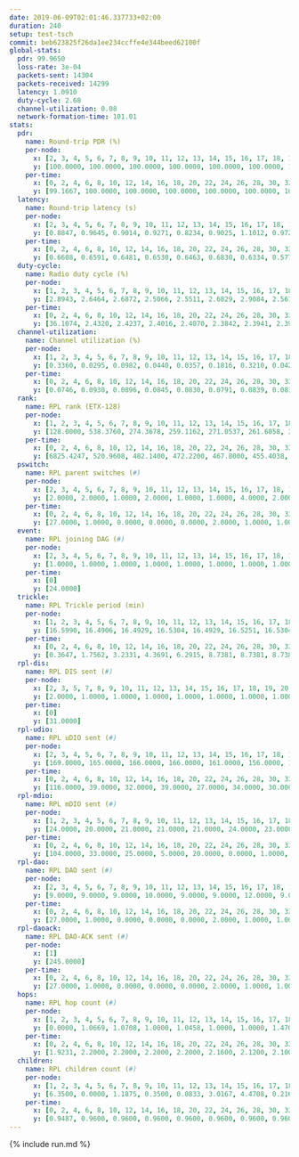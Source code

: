 ```yaml
---
date: 2019-06-09T02:01:46.337733+02:00
duration: 240
setup: test-tsch
commit: beb623825f26da1ee234ccffe4e344beed62100f
global-stats:
  pdr: 99.9650
  loss-rate: 3e-04
  packets-sent: 14304
  packets-received: 14299
  latency: 1.0910
  duty-cycle: 2.68
  channel-utilization: 0.08
  network-formation-time: 101.01
stats:
  pdr:
    name: Round-trip PDR (%)
    per-node:
      x: [2, 3, 4, 5, 6, 7, 8, 9, 10, 11, 12, 13, 14, 15, 16, 17, 18, 19, 20, 21, 22, 23, 24, 25]
      y: [100.0000, 100.0000, 100.0000, 100.0000, 100.0000, 100.0000, 100.0000, 100.0000, 100.0000, 100.0000, 99.6528, 100.0000, 99.8279, 100.0000, 100.0000, 100.0000, 99.8379, 100.0000, 100.0000, 100.0000, 100.0000, 100.0000, 99.8377, 100.0000]
    per-time:
      x: [0, 2, 4, 6, 8, 10, 12, 14, 16, 18, 20, 22, 24, 26, 28, 30, 32, 34, 36, 38, 40, 42, 44, 46, 48, 50, 52, 54, 56, 58, 60, 62, 64, 66, 68, 70, 72, 74, 76, 78, 80, 82, 84, 86, 88, 90, 92, 94, 96, 98, 100, 102, 104, 106, 108, 110, 112, 114, 116, 118, 120, 122, 124, 126, 128, 130, 132, 134, 136, 138, 140, 142, 144, 146, 148, 150, 152, 154, 156, 158, 160, 162, 164, 166, 168, 170, 172, 174, 176, 178, 180, 182, 184, 186, 188, 190, 192, 194, 196, 198, 200, 202, 204, 206, 208, 210, 212, 214, 216, 218, 220, 222, 224, 226, 228, 230, 232, 234, 236, 238, 240]
      y: [99.1667, 100.0000, 100.0000, 100.0000, 100.0000, 100.0000, 100.0000, 99.1667, 100.0000, 100.0000, 100.0000, 100.0000, 100.0000, 100.0000, 100.0000, 99.1667, 100.0000, 100.0000, 100.0000, 100.0000, 100.0000, 100.0000, 100.0000, 100.0000, 100.0000, 100.0000, 100.0000, 100.0000, 100.0000, 100.0000, 100.0000, 100.0000, 100.0000, 100.0000, 100.0000, 100.0000, 100.0000, 100.0000, 100.0000, 100.0000, 100.0000, 100.0000, 100.0000, 100.0000, 100.0000, 100.0000, 100.0000, 100.0000, 100.0000, 100.0000, 100.0000, 100.0000, 100.0000, 100.0000, 100.0000, 100.0000, 100.0000, 100.0000, 100.0000, 100.0000, 100.0000, 100.0000, 100.0000, 100.0000, 100.0000, 100.0000, 100.0000, 100.0000, 100.0000, 98.3333, 100.0000, 100.0000, 100.0000, 100.0000, 100.0000, 100.0000, 100.0000, 100.0000, 100.0000, 100.0000, 100.0000, 100.0000, 100.0000, 100.0000, 100.0000, 100.0000, 100.0000, 100.0000, 100.0000, 100.0000, 100.0000, 100.0000, 100.0000, 100.0000, 100.0000, 100.0000, 100.0000, 100.0000, 100.0000, 100.0000, 100.0000, 100.0000, 100.0000, 100.0000, 100.0000, 100.0000, 100.0000, 100.0000, 100.0000, 100.0000, 100.0000, 100.0000, 100.0000, 100.0000, 100.0000, 100.0000, 100.0000, 100.0000, 100.0000, 100.0000, null]
  latency:
    name: Round-trip latency (s)
    per-node:
      x: [2, 3, 4, 5, 6, 7, 8, 9, 10, 11, 12, 13, 14, 15, 16, 17, 18, 19, 20, 21, 22, 23, 24, 25]
      y: [0.8847, 0.9645, 0.9014, 0.9271, 0.8234, 0.9025, 1.1012, 0.9726, 0.9679, 1.1989, 0.9985, 0.9906, 1.1489, 1.0736, 1.0142, 1.1317, 1.1129, 1.2724, 1.1248, 1.1923, 1.3252, 1.3965, 1.3881, 1.3542]
    per-time:
      x: [0, 2, 4, 6, 8, 10, 12, 14, 16, 18, 20, 22, 24, 26, 28, 30, 32, 34, 36, 38, 40, 42, 44, 46, 48, 50, 52, 54, 56, 58, 60, 62, 64, 66, 68, 70, 72, 74, 76, 78, 80, 82, 84, 86, 88, 90, 92, 94, 96, 98, 100, 102, 104, 106, 108, 110, 112, 114, 116, 118, 120, 122, 124, 126, 128, 130, 132, 134, 136, 138, 140, 142, 144, 146, 148, 150, 152, 154, 156, 158, 160, 162, 164, 166, 168, 170, 172, 174, 176, 178, 180, 182, 184, 186, 188, 190, 192, 194, 196, 198, 200, 202, 204, 206, 208, 210, 212, 214, 216, 218, 220, 222, 224, 226, 228, 230, 232, 234, 236, 238, 240]
      y: [0.6608, 0.6591, 0.6481, 0.6530, 0.6463, 0.6830, 0.6334, 0.5770, 0.5937, 0.6146, 0.6246, 0.6879, 0.5948, 0.6132, 0.5852, 0.5821, 0.6374, 0.7086, 0.6219, 0.6435, 0.5885, 0.5975, 0.6291, 0.6668, 0.6501, 0.6278, 0.6153, 0.5811, 0.7082, 0.7518, 0.6816, 0.6657, 0.6858, 0.6707, 0.7369, 0.9306, 0.8245, 0.6573, 0.6938, 0.6859, 0.8265, 0.9557, 0.8397, 0.7490, 0.6255, 0.7235, 0.9591, 1.3096, 0.9447, 0.8828, 0.7370, 0.6868, 0.8891, 1.3912, 1.1776, 0.8535, 0.8553, 0.6994, 0.8573, 1.4869, 1.3703, 1.1997, 0.9534, 0.8425, 0.9012, 1.5316, 1.4602, 1.3833, 1.2339, 1.0262, 0.9927, 1.4996, 1.4682, 1.5070, 1.4336, 1.2747, 1.0664, 1.5755, 1.5207, 1.5409, 1.5369, 1.4391, 1.3199, 1.5543, 1.5716, 1.5038, 1.5585, 1.4876, 1.4764, 1.5665, 1.5517, 1.5162, 1.5497, 1.5252, 1.5300, 1.4853, 1.5107, 1.5180, 1.5242, 1.5086, 1.5198, 1.5358, 1.4945, 1.5029, 1.5236, 1.5360, 1.5629, 1.5050, 1.4861, 1.5439, 1.5123, 1.5426, 1.5543, 1.5313, 1.5310, 1.4924, 1.5430, 1.5098, 1.5361, 1.4526, null]
  duty-cycle:
    name: Radio duty cycle (%)
    per-node:
      x: [1, 2, 3, 4, 5, 6, 7, 8, 9, 10, 11, 12, 13, 14, 15, 16, 17, 18, 19, 20, 21, 22, 23, 24, 25]
      y: [2.8943, 2.6464, 2.6872, 2.5066, 2.5511, 2.6829, 2.9084, 2.5610, 2.5543, 2.6257, 2.5582, 2.6105, 2.6567, 2.5418, 2.6892, 2.7845, 2.5680, 2.7653, 2.7628, 2.6841, 2.7194, 2.7232, 2.7494, 2.8419, 2.6533]
    per-time:
      x: [0, 2, 4, 6, 8, 10, 12, 14, 16, 18, 20, 22, 24, 26, 28, 30, 32, 34, 36, 38, 40, 42, 44, 46, 48, 50, 52, 54, 56, 58, 60, 62, 64, 66, 68, 70, 72, 74, 76, 78, 80, 82, 84, 86, 88, 90, 92, 94, 96, 98, 100, 102, 104, 106, 108, 110, 112, 114, 116, 118, 120, 122, 124, 126, 128, 130, 132, 134, 136, 138, 140, 142, 144, 146, 148, 150, 152, 154, 156, 158, 160, 162, 164, 166, 168, 170, 172, 174, 176, 178, 180, 182, 184, 186, 188, 190, 192, 194, 196, 198, 200, 202, 204, 206, 208, 210, 212, 214, 216, 218, 220, 222, 224, 226, 228, 230, 232, 234, 236, 238, 240]
      y: [36.1074, 2.4320, 2.4237, 2.4016, 2.4070, 2.3842, 2.3941, 2.3953, 2.3962, 2.3840, 2.3902, 2.3757, 2.3902, 2.3758, 2.4117, 2.3990, 2.3885, 2.3889, 2.3942, 2.3715, 2.3857, 2.3840, 2.3960, 2.3859, 2.3885, 2.3883, 2.3797, 2.3911, 2.3977, 2.4090, 2.4055, 2.4000, 2.4019, 2.4018, 2.4066, 2.3964, 2.4058, 2.4139, 2.3822, 2.3937, 2.3830, 2.3937, 2.3939, 2.3988, 2.3929, 2.3931, 2.3908, 2.4011, 2.3945, 2.3884, 2.3973, 2.4005, 2.3888, 2.3840, 2.3784, 2.3905, 2.4014, 2.3985, 2.3860, 2.3880, 2.3832, 2.3770, 2.3961, 2.3888, 2.3909, 2.3954, 2.3992, 2.3876, 2.3892, 2.3869, 2.3962, 2.3818, 2.3924, 2.3830, 2.3898, 2.3935, 2.3997, 2.4004, 2.4000, 2.3869, 2.3901, 2.3907, 2.3735, 2.3973, 2.3882, 2.3899, 2.3836, 2.3933, 2.3905, 2.3835, 2.3930, 2.3922, 2.3789, 2.3900, 2.3866, 2.3855, 2.3766, 2.3721, 2.3827, 2.3761, 2.3809, 2.3844, 2.3763, 2.3905, 2.3801, 2.3783, 2.3838, 2.3768, 2.3786, 2.3800, 2.3902, 2.3798, 2.3921, 2.4013, 2.3861, 2.3752, 2.3747, 2.3822, 2.3912, 2.3876, null]
  channel-utilization:
    name: Channel utilization (%)
    per-node:
      x: [1, 2, 3, 4, 5, 6, 7, 8, 9, 10, 11, 12, 13, 14, 15, 16, 17, 18, 19, 20, 21, 22, 23, 24, 25]
      y: [0.3360, 0.0295, 0.0982, 0.0440, 0.0357, 0.1816, 0.3210, 0.0424, 0.0320, 0.0307, 0.0353, 0.0316, 0.1309, 0.0338, 0.0595, 0.1460, 0.0360, 0.0810, 0.0322, 0.0476, 0.0465, 0.0552, 0.0310, 0.0324, 0.0337]
    per-time:
      x: [0, 2, 4, 6, 8, 10, 12, 14, 16, 18, 20, 22, 24, 26, 28, 30, 32, 34, 36, 38, 40, 42, 44, 46, 48, 50, 52, 54, 56, 58, 60, 62, 64, 66, 68, 70, 72, 74, 76, 78, 80, 82, 84, 86, 88, 90, 92, 94, 96, 98, 100, 102, 104, 106, 108, 110, 112, 114, 116, 118, 120, 122, 124, 126, 128, 130, 132, 134, 136, 138, 140, 142, 144, 146, 148, 150, 152, 154, 156, 158, 160, 162, 164, 166, 168, 170, 172, 174, 176, 178, 180, 182, 184, 186, 188, 190, 192, 194, 196, 198, 200, 202, 204, 206, 208, 210, 212, 214, 216, 218, 220, 222, 224, 226, 228, 230, 232, 234, 236, 238, 240]
      y: [0.0746, 0.0930, 0.0896, 0.0845, 0.0830, 0.0791, 0.0839, 0.0816, 0.0804, 0.0774, 0.0812, 0.0743, 0.0810, 0.0728, 0.0886, 0.0828, 0.0791, 0.0800, 0.0831, 0.0723, 0.0784, 0.0790, 0.0821, 0.0774, 0.0783, 0.0787, 0.0759, 0.0815, 0.0836, 0.0894, 0.0869, 0.0833, 0.0828, 0.0843, 0.0865, 0.0823, 0.0873, 0.0918, 0.0777, 0.0817, 0.0762, 0.0790, 0.0797, 0.0805, 0.0795, 0.0803, 0.0807, 0.0843, 0.0814, 0.0781, 0.0803, 0.0825, 0.0785, 0.0773, 0.0749, 0.0803, 0.0848, 0.0822, 0.0763, 0.0766, 0.0752, 0.0730, 0.0831, 0.0788, 0.0807, 0.0824, 0.0828, 0.0771, 0.0782, 0.0767, 0.0819, 0.0762, 0.0808, 0.0764, 0.0787, 0.0811, 0.0834, 0.0836, 0.0838, 0.0787, 0.0804, 0.0807, 0.0721, 0.0830, 0.0795, 0.0790, 0.0752, 0.0799, 0.0811, 0.0769, 0.0816, 0.0805, 0.0735, 0.0777, 0.0775, 0.0758, 0.0727, 0.0725, 0.0750, 0.0749, 0.0756, 0.0759, 0.0727, 0.0767, 0.0726, 0.0740, 0.0770, 0.0727, 0.0746, 0.0753, 0.0791, 0.0749, 0.0780, 0.0825, 0.0776, 0.0734, 0.0727, 0.0762, 0.0779, 0.0778, null]
  rank:
    name: RPL rank (ETX-128)
    per-node:
      x: [1, 2, 3, 4, 5, 6, 7, 8, 9, 10, 11, 12, 13, 14, 15, 16, 17, 18, 19, 20, 21, 22, 23, 24, 25]
      y: [128.0000, 538.3760, 274.3678, 259.1162, 271.0537, 261.6058, 264.2158, 386.2377, 402.7975, 663.9794, 410.2656, 396.5000, 391.9061, 524.1960, 680.7686, 408.3128, 423.1983, 773.4303, 527.0206, 804.4444, 821.9180, 824.4362, 666.9347, 659.5628, 660.7561]
    per-time:
      x: [0, 2, 4, 6, 8, 10, 12, 14, 16, 18, 20, 22, 24, 26, 28, 30, 32, 34, 36, 38, 40, 42, 44, 46, 48, 50, 52, 54, 56, 58, 60, 62, 64, 66, 68, 70, 72, 74, 76, 78, 80, 82, 84, 86, 88, 90, 92, 94, 96, 98, 100, 102, 104, 106, 108, 110, 112, 114, 116, 118, 120, 122, 124, 126, 128, 130, 132, 134, 136, 138, 140, 142, 144, 146, 148, 150, 152, 154, 156, 158, 160, 162, 164, 166, 168, 170, 172, 174, 176, 178, 180, 182, 184, 186, 188, 190, 192, 194, 196, 198, 200, 202, 204, 206, 208, 210, 212, 214, 216, 218, 220, 222, 224, 226, 228, 230, 232, 234, 236, 238, 240]
      y: [6825.4247, 520.9608, 482.1400, 472.2200, 467.8000, 455.4038, 456.3529, 449.3922, 447.7778, 431.6600, 430.0800, 430.1200, 433.6471, 421.6200, 421.5200, 420.4400, 423.7843, 417.8200, 417.0800, 416.7000, 423.7647, 416.1000, 417.9000, 414.6600, 412.7600, 412.4400, 412.7400, 424.9804, 462.5769, 454.1400, 452.3200, 451.6600, 443.5686, 439.8800, 438.7400, 437.0800, 440.2941, 445.5385, 430.2941, 426.4400, 422.6000, 425.3269, 420.4000, 421.0400, 420.7000, 422.1923, 416.7000, 414.6800, 424.2642, 418.9412, 416.2800, 417.0200, 414.7255, 415.3269, 409.5600, 410.2000, 413.8235, 410.2600, 415.1000, 415.7000, 416.7200, 413.2200, 417.9808, 413.8400, 414.7400, 414.0600, 416.7843, 414.2157, 411.3200, 412.0800, 413.1600, 411.5000, 419.2941, 418.1154, 412.8846, 415.0000, 415.5000, 416.1600, 418.7647, 415.7800, 416.7800, 417.3400, 414.2600, 431.1481, 412.9800, 412.2800, 410.8000, 409.7600, 420.2830, 413.5600, 417.2600, 414.4400, 411.6600, 413.9608, 412.6667, 408.0000, 406.2000, 406.4000, 404.7451, 402.6400, 409.5294, 410.1000, 407.2200, 406.2200, 406.0196, 403.6600, 405.8400, 406.2157, 404.8235, 409.0784, 405.5600, 402.5600, 400.6000, 402.8200, 402.5600, 402.0400, 400.1400, 398.8200, 404.8846, 405.8600, null]
  pswitch:
    name: RPL parent switches (#)
    per-node:
      x: [2, 3, 4, 5, 6, 7, 8, 9, 10, 11, 12, 13, 14, 15, 16, 17, 18, 19, 20, 21, 22, 23, 24, 25]
      y: [2.0000, 2.0000, 1.0000, 2.0000, 1.0000, 1.0000, 4.0000, 2.0000, 3.0000, 1.0000, 6.0000, 5.0000, 10.0000, 2.0000, 3.0000, 2.0000, 4.0000, 4.0000, 3.0000, 4.0000, 3.0000, 6.0000, 8.0000, 7.0000]
    per-time:
      x: [0, 2, 4, 6, 8, 10, 12, 14, 16, 18, 20, 22, 24, 26, 28, 30, 32, 34, 36, 38, 40, 42, 44, 46, 48, 50, 52, 54, 56, 58, 60, 62, 64, 66, 68, 70, 72, 74, 76, 78, 80, 82, 84, 86, 88, 90, 92, 94, 96, 98, 100, 102, 104, 106, 108, 110, 112, 114, 116, 118, 120, 122, 124, 126, 128, 130, 132, 134, 136, 138, 140, 142, 144, 146, 148, 150, 152, 154, 156, 158, 160, 162, 164, 166, 168, 170, 172, 174, 176, 178, 180, 182, 184, 186, 188, 190, 192, 194, 196, 198, 200, 202, 204, 206, 208, 210, 212, 214, 216, 218, 220, 222, 224, 226, 228, 230, 232, 234, 236, 238]
      y: [27.0000, 1.0000, 0.0000, 0.0000, 0.0000, 2.0000, 1.0000, 1.0000, 4.0000, 0.0000, 0.0000, 0.0000, 1.0000, 0.0000, 0.0000, 0.0000, 1.0000, 0.0000, 0.0000, 0.0000, 1.0000, 0.0000, 0.0000, 0.0000, 0.0000, 0.0000, 0.0000, 1.0000, 2.0000, 0.0000, 0.0000, 0.0000, 1.0000, 0.0000, 0.0000, 0.0000, 1.0000, 2.0000, 1.0000, 0.0000, 0.0000, 2.0000, 0.0000, 0.0000, 0.0000, 2.0000, 0.0000, 0.0000, 3.0000, 1.0000, 0.0000, 0.0000, 1.0000, 2.0000, 0.0000, 0.0000, 1.0000, 0.0000, 0.0000, 0.0000, 0.0000, 0.0000, 2.0000, 0.0000, 0.0000, 0.0000, 1.0000, 1.0000, 0.0000, 0.0000, 0.0000, 0.0000, 1.0000, 2.0000, 2.0000, 0.0000, 0.0000, 0.0000, 1.0000, 0.0000, 0.0000, 0.0000, 0.0000, 4.0000, 0.0000, 0.0000, 0.0000, 0.0000, 3.0000, 0.0000, 0.0000, 0.0000, 0.0000, 1.0000, 1.0000, 0.0000, 0.0000, 0.0000, 1.0000, 0.0000, 1.0000, 0.0000, 0.0000, 0.0000, 1.0000, 0.0000, 0.0000, 1.0000, 1.0000, 1.0000, 0.0000, 0.0000, 0.0000, 0.0000, 0.0000, 0.0000, 0.0000, 0.0000, 2.0000, 0.0000]
  event:
    name: RPL joining DAG (#)
    per-node:
      x: [2, 3, 4, 5, 6, 7, 8, 9, 10, 11, 12, 13, 14, 15, 16, 17, 18, 19, 20, 21, 22, 23, 24, 25]
      y: [1.0000, 1.0000, 1.0000, 1.0000, 1.0000, 1.0000, 1.0000, 1.0000, 1.0000, 1.0000, 1.0000, 1.0000, 1.0000, 1.0000, 1.0000, 1.0000, 1.0000, 1.0000, 1.0000, 1.0000, 1.0000, 1.0000, 1.0000, 1.0000]
    per-time:
      x: [0]
      y: [24.0000]
  trickle:
    name: RPL Trickle period (min)
    per-node:
      x: [1, 2, 3, 4, 5, 6, 7, 8, 9, 10, 11, 12, 13, 14, 15, 16, 17, 18, 19, 20, 21, 22, 23, 24, 25]
      y: [16.5990, 16.4906, 16.4929, 16.5304, 16.4929, 16.5251, 16.5304, 16.5057, 16.4977, 16.5306, 16.5253, 16.4778, 16.5406, 16.5593, 16.5267, 16.5329, 16.5293, 16.4629, 16.5214, 16.5306, 16.5345, 16.4239, 16.5392, 16.5534, 16.5952]
    per-time:
      x: [0, 2, 4, 6, 8, 10, 12, 14, 16, 18, 20, 22, 24, 26, 28, 30, 32, 34, 36, 38, 40, 42, 44, 46, 48, 50, 52, 54, 56, 58, 60, 62, 64, 66, 68, 70, 72, 74, 76, 78, 80, 82, 84, 86, 88, 90, 92, 94, 96, 98, 100, 102, 104, 106, 108, 110, 112, 114, 116, 118, 120, 122, 124, 126, 128, 130, 132, 134, 136, 138, 140, 142, 144, 146, 148, 150, 152, 154, 156, 158, 160, 162, 164, 166, 168, 170, 172, 174, 176, 178, 180, 182, 184, 186, 188, 190, 192, 194, 196, 198, 200, 202, 204, 206, 208, 210, 212, 214, 216, 218, 220, 222, 224, 226, 228, 230, 232, 234, 236, 238, 240]
      y: [0.3647, 1.7562, 3.2331, 4.3691, 6.2915, 8.7381, 8.7381, 8.7381, 8.7381, 17.3015, 17.4763, 17.4763, 17.4763, 17.4763, 17.4763, 17.4763, 17.4763, 17.4763, 17.4763, 17.4763, 17.4763, 17.4763, 17.4763, 17.4763, 17.4763, 17.4763, 17.4763, 17.4763, 17.4763, 17.4763, 17.4763, 17.4763, 17.4763, 17.4763, 17.4763, 17.4763, 17.4763, 17.4763, 17.4763, 17.4763, 17.4763, 17.4763, 17.4763, 17.4763, 17.4763, 17.4763, 17.4763, 17.4763, 17.4763, 17.4763, 17.4763, 17.4763, 17.4763, 17.4763, 17.4763, 17.4763, 17.4763, 17.4763, 17.4763, 17.4763, 17.4763, 17.4763, 17.4763, 17.4763, 17.4763, 17.4763, 17.4763, 17.4763, 17.4763, 17.4763, 17.4763, 17.4763, 17.4763, 17.4763, 17.4763, 17.4763, 17.4763, 17.4763, 17.4763, 17.4763, 17.4763, 17.4763, 17.4763, 17.4763, 17.4763, 17.4763, 17.4763, 17.4763, 17.4763, 17.4763, 17.4763, 17.4763, 17.4763, 17.4763, 17.4763, 17.4763, 17.4763, 17.4763, 17.4763, 17.4763, 17.4763, 17.4763, 17.4763, 17.4763, 17.4763, 17.4763, 17.4763, 17.4763, 17.4763, 17.4763, 17.4763, 17.4763, 17.4763, 17.4763, 17.4763, 17.4763, 17.4763, 17.4763, 17.4763, 17.4763, null]
  rpl-dis:
    name: RPL DIS sent (#)
    per-node:
      x: [2, 3, 5, 7, 8, 9, 10, 11, 12, 13, 14, 15, 16, 17, 18, 19, 20, 21, 22, 23, 24, 25]
      y: [2.0000, 1.0000, 1.0000, 1.0000, 1.0000, 1.0000, 1.0000, 1.0000, 1.0000, 1.0000, 1.0000, 1.0000, 2.0000, 2.0000, 2.0000, 2.0000, 2.0000, 2.0000, 1.0000, 2.0000, 2.0000, 1.0000]
    per-time:
      x: [0]
      y: [31.0000]
  rpl-udio:
    name: RPL uDIO sent (#)
    per-node:
      x: [2, 3, 4, 5, 6, 7, 8, 9, 10, 11, 12, 13, 14, 15, 16, 17, 18, 19, 20, 21, 22, 23, 24, 25]
      y: [169.0000, 165.0000, 166.0000, 166.0000, 161.0000, 156.0000, 169.0000, 163.0000, 168.0000, 167.0000, 165.0000, 153.0000, 165.0000, 161.0000, 159.0000, 161.0000, 163.0000, 167.0000, 165.0000, 166.0000, 159.0000, 175.0000, 176.0000, 164.0000]
    per-time:
      x: [0, 2, 4, 6, 8, 10, 12, 14, 16, 18, 20, 22, 24, 26, 28, 30, 32, 34, 36, 38, 40, 42, 44, 46, 48, 50, 52, 54, 56, 58, 60, 62, 64, 66, 68, 70, 72, 74, 76, 78, 80, 82, 84, 86, 88, 90, 92, 94, 96, 98, 100, 102, 104, 106, 108, 110, 112, 114, 116, 118, 120, 122, 124, 126, 128, 130, 132, 134, 136, 138, 140, 142, 144, 146, 148, 150, 152, 154, 156, 158, 160, 162, 164, 166, 168, 170, 172, 174, 176, 178, 180, 182, 184, 186, 188, 190, 192, 194, 196, 198, 200, 202, 204, 206, 208, 210, 212, 214, 216, 218, 220, 222, 224, 226, 228, 230, 232, 234, 236, 238, 240]
      y: [116.0000, 39.0000, 32.0000, 39.0000, 27.0000, 34.0000, 30.0000, 33.0000, 34.0000, 32.0000, 36.0000, 28.0000, 29.0000, 30.0000, 34.0000, 34.0000, 32.0000, 23.0000, 32.0000, 34.0000, 29.0000, 35.0000, 29.0000, 32.0000, 34.0000, 31.0000, 30.0000, 41.0000, 31.0000, 31.0000, 29.0000, 32.0000, 32.0000, 31.0000, 33.0000, 30.0000, 28.0000, 35.0000, 32.0000, 34.0000, 31.0000, 34.0000, 28.0000, 29.0000, 35.0000, 29.0000, 34.0000, 30.0000, 43.0000, 29.0000, 34.0000, 31.0000, 35.0000, 32.0000, 35.0000, 31.0000, 30.0000, 30.0000, 32.0000, 32.0000, 29.0000, 31.0000, 34.0000, 33.0000, 32.0000, 32.0000, 34.0000, 34.0000, 31.0000, 35.0000, 32.0000, 32.0000, 29.0000, 33.0000, 32.0000, 32.0000, 34.0000, 34.0000, 35.0000, 32.0000, 31.0000, 33.0000, 30.0000, 35.0000, 30.0000, 34.0000, 35.0000, 29.0000, 33.0000, 32.0000, 33.0000, 34.0000, 31.0000, 33.0000, 32.0000, 31.0000, 34.0000, 33.0000, 36.0000, 32.0000, 32.0000, 32.0000, 29.0000, 33.0000, 32.0000, 34.0000, 27.0000, 37.0000, 31.0000, 33.0000, 34.0000, 28.0000, 31.0000, 31.0000, 36.0000, 32.0000, 31.0000, 26.0000, 33.0000, 35.0000, 0.0000]
  rpl-mdio:
    name: RPL mDIO sent (#)
    per-node:
      x: [1, 2, 3, 4, 5, 6, 7, 8, 9, 10, 11, 12, 13, 14, 15, 16, 17, 18, 19, 20, 21, 22, 23, 24, 25]
      y: [24.0000, 20.0000, 21.0000, 21.0000, 21.0000, 24.0000, 23.0000, 20.0000, 20.0000, 21.0000, 21.0000, 21.0000, 21.0000, 21.0000, 20.0000, 22.0000, 21.0000, 21.0000, 20.0000, 21.0000, 20.0000, 21.0000, 20.0000, 20.0000, 20.0000]
    per-time:
      x: [0, 2, 4, 6, 8, 10, 12, 14, 16, 18, 20, 22, 24, 26, 28, 30, 32, 34, 36, 38, 40, 42, 44, 46, 48, 50, 52, 54, 56, 58, 60, 62, 64, 66, 68, 70, 72, 74, 76, 78, 80, 82, 84, 86, 88, 90, 92, 94, 96, 98, 100, 102, 104, 106, 108, 110, 112, 114, 116, 118, 120, 122, 124, 126, 128, 130, 132, 134, 136, 138, 140, 142, 144, 146, 148, 150, 152, 154, 156, 158, 160, 162, 164, 166, 168, 170, 172, 174, 176, 178, 180, 182, 184, 186, 188, 190, 192, 194, 196, 198, 200, 202, 204, 206, 208, 210, 212, 214, 216, 218, 220, 222, 224, 226, 228, 230, 232, 234, 236, 238]
      y: [104.0000, 33.0000, 25.0000, 5.0000, 20.0000, 0.0000, 1.0000, 8.0000, 15.0000, 1.0000, 0.0000, 0.0000, 0.0000, 3.0000, 9.0000, 8.0000, 4.0000, 1.0000, 0.0000, 0.0000, 0.0000, 0.0000, 5.0000, 5.0000, 9.0000, 5.0000, 1.0000, 0.0000, 0.0000, 0.0000, 0.0000, 5.0000, 10.0000, 2.0000, 6.0000, 2.0000, 0.0000, 0.0000, 0.0000, 1.0000, 4.0000, 7.0000, 7.0000, 6.0000, 0.0000, 0.0000, 0.0000, 0.0000, 5.0000, 4.0000, 6.0000, 6.0000, 4.0000, 0.0000, 0.0000, 0.0000, 0.0000, 5.0000, 5.0000, 6.0000, 6.0000, 3.0000, 0.0000, 0.0000, 0.0000, 1.0000, 7.0000, 5.0000, 5.0000, 5.0000, 2.0000, 0.0000, 0.0000, 0.0000, 4.0000, 6.0000, 7.0000, 4.0000, 4.0000, 0.0000, 0.0000, 0.0000, 0.0000, 4.0000, 4.0000, 6.0000, 7.0000, 4.0000, 0.0000, 0.0000, 0.0000, 0.0000, 4.0000, 6.0000, 3.0000, 7.0000, 5.0000, 0.0000, 0.0000, 0.0000, 1.0000, 4.0000, 3.0000, 9.0000, 8.0000, 0.0000, 0.0000, 0.0000, 0.0000, 3.0000, 4.0000, 2.0000, 6.0000, 9.0000, 1.0000, 0.0000, 0.0000, 0.0000, 8.0000, 5.0000]
  rpl-dao:
    name: RPL DAO sent (#)
    per-node:
      x: [2, 3, 4, 5, 6, 7, 8, 9, 10, 11, 12, 13, 14, 15, 16, 17, 18, 19, 20, 21, 22, 23, 24, 25]
      y: [9.0000, 9.0000, 9.0000, 10.0000, 9.0000, 9.0000, 12.0000, 9.0000, 10.0000, 9.0000, 11.0000, 11.0000, 14.0000, 9.0000, 10.0000, 10.0000, 9.0000, 11.0000, 10.0000, 10.0000, 10.0000, 11.0000, 12.0000, 13.0000]
    per-time:
      x: [0, 2, 4, 6, 8, 10, 12, 14, 16, 18, 20, 22, 24, 26, 28, 30, 32, 34, 36, 38, 40, 42, 44, 46, 48, 50, 52, 54, 56, 58, 60, 62, 64, 66, 68, 70, 72, 74, 76, 78, 80, 82, 84, 86, 88, 90, 92, 94, 96, 98, 100, 102, 104, 106, 108, 110, 112, 114, 116, 118, 120, 122, 124, 126, 128, 130, 132, 134, 136, 138, 140, 142, 144, 146, 148, 150, 152, 154, 156, 158, 160, 162, 164, 166, 168, 170, 172, 174, 176, 178, 180, 182, 184, 186, 188, 190, 192, 194, 196, 198, 200, 202, 204, 206, 208, 210, 212, 214, 216, 218, 220, 222, 224, 226, 228, 230, 232, 234, 236, 238]
      y: [27.0000, 1.0000, 0.0000, 0.0000, 0.0000, 2.0000, 1.0000, 1.0000, 3.0000, 0.0000, 0.0000, 0.0000, 1.0000, 0.0000, 14.0000, 1.0000, 2.0000, 0.0000, 0.0000, 2.0000, 2.0000, 1.0000, 3.0000, 0.0000, 0.0000, 0.0000, 0.0000, 2.0000, 11.0000, 3.0000, 2.0000, 0.0000, 1.0000, 1.0000, 2.0000, 0.0000, 3.0000, 4.0000, 1.0000, 0.0000, 0.0000, 3.0000, 3.0000, 4.0000, 2.0000, 2.0000, 1.0000, 1.0000, 5.0000, 2.0000, 2.0000, 2.0000, 1.0000, 3.0000, 0.0000, 2.0000, 3.0000, 4.0000, 0.0000, 1.0000, 0.0000, 2.0000, 4.0000, 2.0000, 1.0000, 3.0000, 1.0000, 3.0000, 0.0000, 0.0000, 3.0000, 5.0000, 1.0000, 3.0000, 2.0000, 1.0000, 3.0000, 1.0000, 2.0000, 1.0000, 1.0000, 1.0000, 1.0000, 3.0000, 3.0000, 3.0000, 1.0000, 2.0000, 5.0000, 2.0000, 2.0000, 1.0000, 1.0000, 3.0000, 2.0000, 0.0000, 2.0000, 0.0000, 3.0000, 3.0000, 2.0000, 1.0000, 3.0000, 3.0000, 2.0000, 1.0000, 1.0000, 3.0000, 1.0000, 3.0000, 1.0000, 0.0000, 2.0000, 4.0000, 2.0000, 1.0000, 2.0000, 1.0000, 3.0000, 1.0000]
  rpl-daoack:
    name: RPL DAO-ACK sent (#)
    per-node:
      x: [1]
      y: [245.0000]
    per-time:
      x: [0, 2, 4, 6, 8, 10, 12, 14, 16, 18, 20, 22, 24, 26, 28, 30, 32, 34, 36, 38, 40, 42, 44, 46, 48, 50, 52, 54, 56, 58, 60, 62, 64, 66, 68, 70, 72, 74, 76, 78, 80, 82, 84, 86, 88, 90, 92, 94, 96, 98, 100, 102, 104, 106, 108, 110, 112, 114, 116, 118, 120, 122, 124, 126, 128, 130, 132, 134, 136, 138, 140, 142, 144, 146, 148, 150, 152, 154, 156, 158, 160, 162, 164, 166, 168, 170, 172, 174, 176, 178, 180, 182, 184, 186, 188, 190, 192, 194, 196, 198, 200, 202, 204, 206, 208, 210, 212, 214, 216, 218, 220, 222, 224, 226, 228, 230, 232, 234, 236, 238]
      y: [27.0000, 1.0000, 0.0000, 0.0000, 0.0000, 2.0000, 1.0000, 1.0000, 3.0000, 0.0000, 0.0000, 0.0000, 1.0000, 0.0000, 14.0000, 1.0000, 2.0000, 0.0000, 0.0000, 2.0000, 2.0000, 1.0000, 3.0000, 0.0000, 0.0000, 0.0000, 0.0000, 2.0000, 11.0000, 3.0000, 2.0000, 0.0000, 1.0000, 1.0000, 2.0000, 0.0000, 4.0000, 3.0000, 1.0000, 0.0000, 0.0000, 3.0000, 3.0000, 4.0000, 2.0000, 2.0000, 1.0000, 1.0000, 4.0000, 2.0000, 2.0000, 2.0000, 1.0000, 3.0000, 0.0000, 2.0000, 3.0000, 4.0000, 0.0000, 1.0000, 0.0000, 2.0000, 4.0000, 2.0000, 1.0000, 3.0000, 1.0000, 3.0000, 0.0000, 0.0000, 3.0000, 5.0000, 1.0000, 3.0000, 2.0000, 1.0000, 3.0000, 1.0000, 2.0000, 1.0000, 1.0000, 1.0000, 1.0000, 3.0000, 3.0000, 3.0000, 1.0000, 2.0000, 5.0000, 2.0000, 2.0000, 1.0000, 1.0000, 3.0000, 2.0000, 0.0000, 2.0000, 0.0000, 3.0000, 3.0000, 2.0000, 1.0000, 3.0000, 3.0000, 2.0000, 1.0000, 1.0000, 3.0000, 1.0000, 3.0000, 1.0000, 0.0000, 2.0000, 3.0000, 3.0000, 1.0000, 2.0000, 1.0000, 3.0000, 1.0000]
  hops:
    name: RPL hop count (#)
    per-node:
      x: [1, 2, 3, 4, 5, 6, 7, 8, 9, 10, 11, 12, 13, 14, 15, 16, 17, 18, 19, 20, 21, 22, 23, 24, 25]
      y: [0.0000, 1.0669, 1.0708, 1.0000, 1.0458, 1.0000, 1.0000, 1.4708, 2.0000, 2.0000, 2.0000, 1.9917, 2.0000, 2.8792, 2.0000, 2.0833, 2.0000, 2.5900, 2.9958, 3.0669, 3.0000, 3.1423, 3.8828, 3.7364, 3.7280]
    per-time:
      x: [0, 2, 4, 6, 8, 10, 12, 14, 16, 18, 20, 22, 24, 26, 28, 30, 32, 34, 36, 38, 40, 42, 44, 46, 48, 50, 52, 54, 56, 58, 60, 62, 64, 66, 68, 70, 72, 74, 76, 78, 80, 82, 84, 86, 88, 90, 92, 94, 96, 98, 100, 102, 104, 106, 108, 110, 112, 114, 116, 118, 120, 122, 124, 126, 128, 130, 132, 134, 136, 138, 140, 142, 144, 146, 148, 150, 152, 154, 156, 158, 160, 162, 164, 166, 168, 170, 172, 174, 176, 178, 180, 182, 184, 186, 188, 190, 192, 194, 196, 198, 200, 202, 204, 206, 208, 210, 212, 214, 216, 218, 220, 222, 224, 226, 228, 230, 232, 234, 236, 238]
      y: [1.9231, 2.2000, 2.2000, 2.2000, 2.2000, 2.1600, 2.1200, 2.1000, 2.1200, 2.0800, 2.0800, 2.0800, 2.0800, 2.0800, 2.0800, 2.0800, 2.1000, 2.1200, 2.1200, 2.1200, 2.1200, 2.1200, 2.1200, 2.1200, 2.1200, 2.1200, 2.1200, 2.1200, 2.1200, 2.3200, 2.3200, 2.3200, 2.3200, 2.3200, 2.3200, 2.3200, 2.3200, 2.2400, 2.2400, 2.1200, 2.1200, 2.0800, 2.0800, 2.0800, 2.0800, 2.0800, 2.0800, 2.0800, 2.1200, 2.1200, 2.1200, 2.1200, 2.1200, 2.1400, 2.1600, 2.1600, 2.1600, 2.1600, 2.1600, 2.1600, 2.1600, 2.1600, 2.1600, 2.1600, 2.1600, 2.1600, 2.1400, 2.1400, 2.1600, 2.1600, 2.1600, 2.1600, 2.1600, 2.1600, 2.1600, 2.1600, 2.1600, 2.1600, 2.1400, 2.1200, 2.1200, 2.1200, 2.1200, 2.1200, 2.1200, 2.1200, 2.1200, 2.1200, 2.0800, 2.0400, 2.0400, 2.0400, 2.0400, 2.0400, 2.0800, 2.0800, 2.0800, 2.0800, 2.0400, 2.0400, 2.0200, 2.0000, 2.0000, 2.0000, 1.9800, 1.9600, 1.9600, 1.9600, 1.9600, 1.9600, 1.9600, 1.9600, 1.9600, 1.9600, 1.9600, 1.9600, 1.9600, 1.9600, 1.9600, 1.9600]
  children:
    name: RPL children count (#)
    per-node:
      x: [1, 2, 3, 4, 5, 6, 7, 8, 9, 10, 11, 12, 13, 14, 15, 16, 17, 18, 19, 20, 21, 22, 23, 24, 25]
      y: [6.3500, 0.0000, 1.1875, 0.3500, 0.0833, 3.0167, 4.4708, 0.2167, 0.0000, 0.0000, 0.0000, 0.0125, 1.9333, 0.0000, 0.8075, 2.4125, 0.0708, 1.3347, 0.0000, 0.5188, 0.4184, 0.7866, 0.0000, 0.0000, 0.0000]
    per-time:
      x: [0, 2, 4, 6, 8, 10, 12, 14, 16, 18, 20, 22, 24, 26, 28, 30, 32, 34, 36, 38, 40, 42, 44, 46, 48, 50, 52, 54, 56, 58, 60, 62, 64, 66, 68, 70, 72, 74, 76, 78, 80, 82, 84, 86, 88, 90, 92, 94, 96, 98, 100, 102, 104, 106, 108, 110, 112, 114, 116, 118, 120, 122, 124, 126, 128, 130, 132, 134, 136, 138, 140, 142, 144, 146, 148, 150, 152, 154, 156, 158, 160, 162, 164, 166, 168, 170, 172, 174, 176, 178, 180, 182, 184, 186, 188, 190, 192, 194, 196, 198, 200, 202, 204, 206, 208, 210, 212, 214, 216, 218, 220, 222, 224, 226, 228, 230, 232, 234, 236, 238]
      y: [0.9487, 0.9600, 0.9600, 0.9600, 0.9600, 0.9600, 0.9600, 0.9600, 0.9600, 0.9600, 0.9600, 0.9600, 0.9600, 0.9600, 0.9600, 0.9600, 0.9600, 0.9600, 0.9600, 0.9600, 0.9600, 0.9600, 0.9600, 0.9600, 0.9600, 0.9600, 0.9600, 0.9600, 0.9600, 0.9600, 0.9600, 0.9600, 0.9600, 0.9600, 0.9600, 0.9600, 0.9600, 0.9600, 0.9600, 0.9600, 0.9600, 0.9600, 0.9600, 0.9600, 0.9600, 0.9600, 0.9600, 0.9600, 0.9600, 0.9600, 0.9600, 0.9600, 0.9600, 0.9600, 0.9600, 0.9600, 0.9600, 0.9600, 0.9600, 0.9600, 0.9600, 0.9600, 0.9600, 0.9600, 0.9600, 0.9600, 0.9600, 0.9600, 0.9600, 0.9600, 0.9600, 0.9600, 0.9600, 0.9600, 0.9600, 0.9600, 0.9600, 0.9600, 0.9600, 0.9600, 0.9600, 0.9600, 0.9600, 0.9600, 0.9600, 0.9600, 0.9600, 0.9600, 0.9600, 0.9600, 0.9600, 0.9600, 0.9600, 0.9600, 0.9600, 0.9600, 0.9600, 0.9600, 0.9600, 0.9600, 0.9600, 0.9600, 0.9600, 0.9600, 0.9600, 0.9600, 0.9600, 0.9600, 0.9600, 0.9600, 0.9600, 0.9600, 0.9600, 0.9600, 0.9600, 0.9600, 0.9600, 0.9600, 0.9600, 0.9600]
---
```


{% include run.md %}
